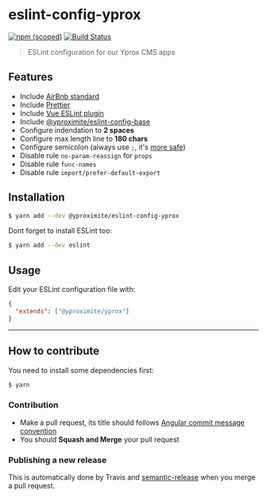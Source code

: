 # eslint-config-yprox

[![npm (scoped)](https://img.shields.io/npm/v/@yproximite/eslint-config-yprox.svg)](https://www.npmjs.com/package/@yproximite/eslint-config-yprox)
[![Build Status](https://travis-ci.com/Yproximite/eslint-config-yprox.svg?token=pNBs2oaRpfxdyhqWf28h&branch=master)](https://travis-ci.com/Yproximite/eslint-config-yprox)

> ESLint configuration for our Yprox CMS apps

## Features

- Include [AirBnb standard](https://github.com/airbnb/javascript)
- Include [Prettier](https://github.com/prettier/prettier)
- Include [Vue ESLint plugin](https://github.com/vuejs/eslint-plugin-vue) 
- Include [@yproximite/eslint-config-base](https://github.com/Yproximite/eslint-config-base)
- Configure indendation to **2 spaces**
- Configure max length line to **180 chars**
- Configure semicolon (always use `;`, it's [more safe](https://flaviocopes.com/javascript-automatic-semicolon-insertion/))
- Disable rule `no-param-reassign` for `props`
- Disable rule `func-names`
- Disable rule `import/prefer-default-export`

## Installation

```bash
$ yarn add --dev @yproximite/eslint-config-yprox
```

Dont forget to install ESLint too:

```bash
$ yarn add --dev eslint
```

## Usage

Edit your ESLint configuration file with:

```json
{
  "extends": ["@yproximite/yprox"]
}
```

---

## How to contribute

You need to install some dependencies first:
```bash
$ yarn
```

### Contribution

- Make a pull request, its title should follows [Angular commit message convention](https://github.com/angular/angular/blob/master/CONTRIBUTING.md#commit-message-format)
- You should **Squash and Merge** your pull request

### Publishing a new release

This is automatically done by Travis and [semantic-release](https://github.com/semantic-release/semantic-release) when you merge a pull request.
